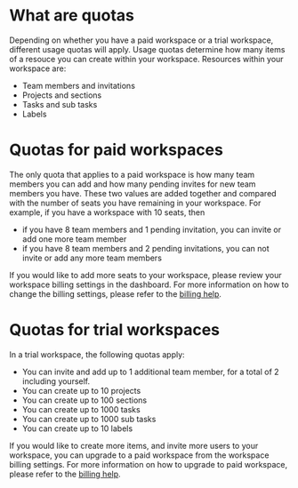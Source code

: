 # What are quotas

Depending on whether you have a paid workspace or a trial workspace, different
usage quotas will apply. Usage quotas determine how many items of a resouce you
can create within your workspace. Resources within your workspace are:

- Team members and invitations
- Projects and sections
- Tasks and sub tasks
- Labels

# Quotas for paid workspaces

The only quota that applies to a paid workspace is how many team members you
can add and how many pending invites for new team members you have. These
two values are added together and compared with the number of seats you have
remaining in your workspace. For example, if you have a workspace with 10
seats, then

- if you have 8 team members and 1 pending invitation, you can invite or add
  one more team member
- if you have 8 team members and 2 pending invitations, you can not invite
  or add any more team members

If you would like to add more seats to your workspace, please review your
workspace billing settings in the dashboard. For more information on how to
change the billing settings, please refer to the [billing help](/help/billing).

# Quotas for trial workspaces

In a trial workspace, the following quotas apply:

- You can invite and add up to 1 additional team member, for a total of 2
  including yourself.
- You can create up to 10 projects
- You can create up to 100 sections
- You can create up to 1000 tasks
- You can create up to 1000 sub tasks
- You can create up to 10 labels

If you would like to create more items, and invite more users to your
workspace, you can upgrade to a paid workspace from the workspace billing
settings. For more information on how to upgrade to paid workspace, please
refer to the [billing help](/help/billing).
